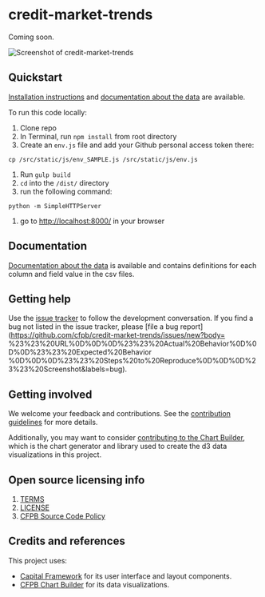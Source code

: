 # credit-market-trends

Coming soon.

![Screenshot of credit-market-trends](homepage.png)


## Quickstart

[Installation instructions](INSTALL.md)
and [documentation about the data](data/README.md) are available.

To run this code locally:

1. Clone repo
1. In Terminal, run `npm install` from root directory
1. Create an `env.js` file and add your Github personal access token there:
  ```
  cp /src/static/js/env_SAMPLE.js /src/static/js/env.js
  ```
1. Run `gulp build`
1. `cd` into the `/dist/` directory
1. run the following command:
  ```
  python -m SimpleHTTPServer
  ```
1. go to [http://localhost:8000/](http://localhost:8000/) in your browser


## Documentation

[Documentation about the data](data/README.md) is available and contains definitions for each column and field value in the csv files.


## Getting help

Use the [issue tracker](https://github.com/cfpb/credit-market-trends/issues) to follow the
development conversation.
If you find a bug not listed in the issue tracker,
please [file a bug report](https://github.com/cfpb/credit-market-trends/issues/new?body=
%23%23%20URL%0D%0D%0D%23%23%20Actual%20Behavior%0D%0D%0D%23%23%20Expected%20Behavior
%0D%0D%0D%23%23%20Steps%20to%20Reproduce%0D%0D%0D%23%23%20Screenshot&labels=bug).


## Getting involved

We welcome your feedback and contributions.
See the [contribution guidelines](CONTRIBUTING.md) for more details.

Additionally, you may want to consider
[contributing to the Chart Builder](https://github.com/cfpb/cfpb-chart-builder),
which is the chart generator and library used to create the d3 data visualizations in this project.


## Open source licensing info
1. [TERMS](TERMS.md)
2. [LICENSE](LICENSE)
3. [CFPB Source Code Policy](https://github.com/cfpb/source-code-policy/)


## Credits and references

This project uses: 

- [Capital Framework](https://github.com/cfpb/capital-framework)
for its user interface and layout components.
- [CFPB Chart Builder](https://github.com/cfpb/cfpb-chart-builder)
for its data visualizations.
